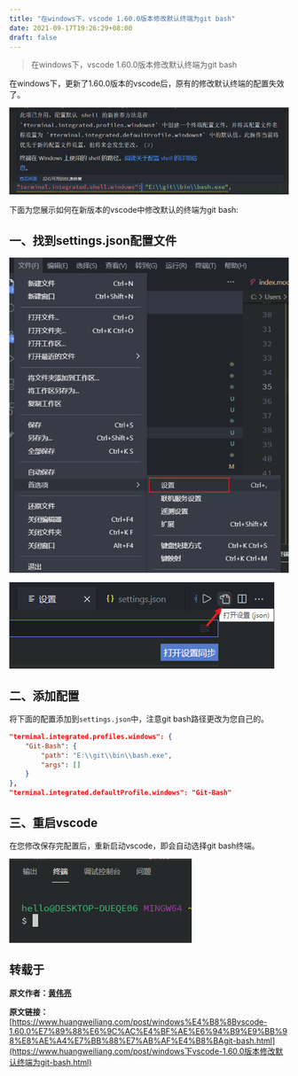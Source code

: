 ```yaml
---
title: "在windows下，vscode 1.60.0版本修改默认终端为git bash"
date: 2021-09-17T19:26:29+08:00
draft: false
---
```


> 在windows下，vscode 1.60.0版本修改默认终端为git bash

在windows下，更新了1.60.0版本的vscode后，原有的修改默认终端的配置失效了。

![image-20210907104553748](在windows下vscode-1.60.0版本修改默认终端为git-bash.assets/image-20210907104553748.png)

下面为您展示如何在新版本的vscode中修改默认的终端为git bash:

## 一、找到settings.json配置文件

![image-20210907104921989](在windows下vscode-1.60.0版本修改默认终端为git-bash.assets/image-20210907104921989.png)

![image-20210907105021842](在windows下vscode-1.60.0版本修改默认终端为git-bash.assets/image-20210907105021842.png)

## 二、添加配置

将下面的配置添加到`settings.json`中，注意git bash路径更改为您自己的。

```json
"terminal.integrated.profiles.windows": {
    "Git-Bash": {
        "path": "E:\\git\\bin\\bash.exe",
        "args": []
    }
},
"terminal.integrated.defaultProfile.windows": "Git-Bash"
```

## 三、重启vscode

在您修改保存完配置后，重新启动vscode，即会自动选择git bash终端。

![image-20210907114834592](在windows下vscode-1.60.0版本修改默认终端为git-bash.assets/image-20210907114834592.png)

## 转载于

**原文作者：[黄伟亮](https://www.huangweiliang.com/)**

**原文链接：**[https://www.huangweiliang.com/post/windows%E4%B8%8Bvscode-1.60.0%E7%89%88%E6%9C%AC%E4%BF%AE%E6%94%B9%E9%BB%98%E8%AE%A4%E7%BB%88%E7%AB%AF%E4%B8%BAgit-bash.html](https://www.huangweiliang.com/post/windows下vscode-1.60.0版本修改默认终端为git-bash.html)

